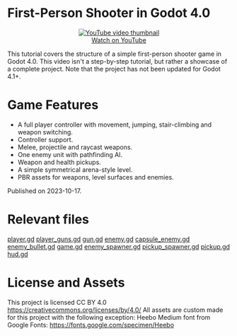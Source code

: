 # First-Person Shooter in Godot 4.0

<p align="center">
  <a href="https://www.youtube.com/watch?v=h8BmeRRGWxI">
    <img alt="YouTube video thumbnail" src="http://img.youtube.com/vi/h8BmeRRGWxI/0.jpg"><br>
    Watch on YouTube
  </a>
</p>

This tutorial covers the structure of a simple first-person shooter game in Godot 4.0. This video isn't a step-by-step tutorial, but rather a showcase of a complete project.
Note that the project has not been updated for Godot 4.1+.

# Game Features
- A full player controller with movement, jumping, stair-climbing and weapon switching.
- Controller support.
- Melee, projectile and raycast weapons.
- One enemy unit with pathfinding AI.
- Weapon and health pickups.
- A simple symmetrical arena-style level.
- PBR assets for weapons, level surfaces and enemies.

Published on 2023-10-17.

# Relevant files
[player.gd](./scenes/entity/player/player.gd)
[player_guns.gd](./scenes/entity/player/player_guns.gd)
[gun.gd](./scenes/entity/player/gun/gun.gd)
[enemy.gd](./scenes/entity/enemy/enemy.gd)
[capsule_enemy.gd](./scenes/entity/enemy/capsule/capsule_enemy.gd)
[enemy_bullet.gd](./scenes/entity/enemy/bullet/enemy_bullet.gd)
[game.gd](./scenes/game/game.gd)
[enemy_spawner.gd](./scenes/entity/enemy_spawner/enemy_spawner.gd)
[pickup_spawner.gd](./scenes/entity/pickup_spawner/pickup_spawner.gd)
[pickup.gd](./scenes/entity/pickup/pickup.gd)
[hud.gd](./scenes/game/hud/hud.gd)

# License and Assets
This project is licensed CC BY 4.0 https://creativecommons.org/licenses/by/4.0/
All assets are custom made for this project with the following exception:
Heebo Medium font from Google Fonts: https://fonts.google.com/specimen/Heebo
